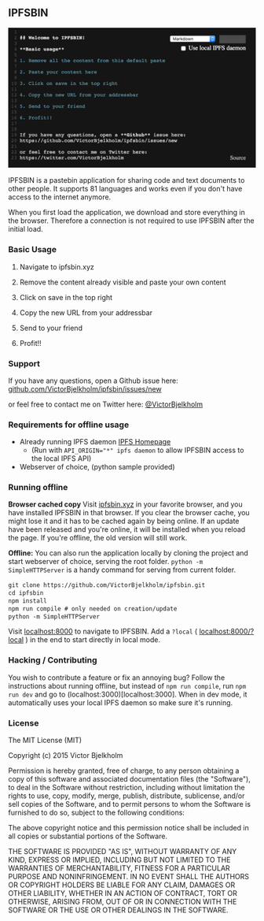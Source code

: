 ## IPFSBIN

![IPFSBin Screenshot](screenshot.png)

IPFSBIN is a pastebin application for sharing code and text documents to other people. It supports 81 languages and works even if you don't have access to the internet anymore.

When you first load the application, we download and store everything in the browser. Therefore a connection is not required to use IPFSBIN after the initial load.

### Basic Usage

1. Navigate to ipfsbin.xyz

2. Remove the content already visible and paste your own content

3. Click on save in the top right

4. Copy the new URL from your addressbar

5. Send to your friend

6. Profit!!

### Support

If you have any questions, open a Github issue here:
[github.com/VictorBjelkholm/ipfsbin/issues/new](https://github.com/VictorBjelkholm/ipfsbin/issues/new)

or feel free to contact me on Twitter here:
[@VictorBjelkholm](https://twitter.com/VictorBjelkholm)

### Requirements for offline usage

* Already running IPFS daemon [IPFS Homepage](https://ipfs.io)
	* (Run with `API_ORIGIN="*" ipfs daemon` to allow IPFSBIN access to the local IPFS API) 
* Webserver of choice, (python sample provided)

### Running offline

**Browser cached copy** Visit [ipfsbin.xyz](http://ipfsbin.xyz) in your favorite browser, and you have installed IPFSBIN in that browser. If you clear the browser cache, you might lose it and it has to be cached again by being online. If an update have been released and you're online, it will be installed when you reload the page. If you're offline, the old version will still work.

**Offline:** You can also run the application locally by cloning the project and start webserver of choice, serving the root folder. `python -m SimpleHTTPServer` is a handy command for serving from current folder.

```shell
git clone https://github.com/VictorBjelkholm/ipfsbin.git
cd ipfsbin
npm install
npm run compile # only needed on creation/update
python -m SimpleHTTPServer
```

Visit [localhost:8000](http://localhost:8000/) to navigate to IPFSBIN. Add a `?local` ( [localhost:8000/?local](http://localhost:8000/?local) ) in the end to start directly in local mode.

### Hacking / Contributing

You wish to contribute a feature or fix an annoying bug? Follow the instructions about running offline, but instead of `npm run compile`, run `npm run dev` and go to (localhost:3000)[localhost:3000]. When in dev mode, it automatically uses your local IPFS daemon so make sure it's running.

### License

The MIT License (MIT)

Copyright (c) 2015 Victor Bjelkholm

Permission is hereby granted, free of charge, to any person obtaining a copy
of this software and associated documentation files (the "Software"), to deal
in the Software without restriction, including without limitation the rights
to use, copy, modify, merge, publish, distribute, sublicense, and/or sell
copies of the Software, and to permit persons to whom the Software is
furnished to do so, subject to the following conditions:

The above copyright notice and this permission notice shall be included in all
copies or substantial portions of the Software.

THE SOFTWARE IS PROVIDED "AS IS", WITHOUT WARRANTY OF ANY KIND, EXPRESS OR
IMPLIED, INCLUDING BUT NOT LIMITED TO THE WARRANTIES OF MERCHANTABILITY,
FITNESS FOR A PARTICULAR PURPOSE AND NONINFRINGEMENT. IN NO EVENT SHALL THE
AUTHORS OR COPYRIGHT HOLDERS BE LIABLE FOR ANY CLAIM, DAMAGES OR OTHER
LIABILITY, WHETHER IN AN ACTION OF CONTRACT, TORT OR OTHERWISE, ARISING FROM,
OUT OF OR IN CONNECTION WITH THE SOFTWARE OR THE USE OR OTHER DEALINGS IN THE
SOFTWARE.
